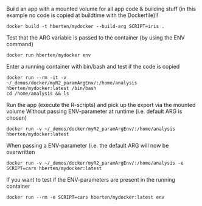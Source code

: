 Build an app with a mounted volume for all app code & building stuff (in this example no code is copied at buildtime with the Dockerfile)!!
```
docker build -t hberten/mydocker --build-arg SCRIPT=iris .
```

Test that the ARG variable is passed to the container (by using the ENV command)
```
docker run hberten/mydocker env
```


Enter a running container with bin/bash and test if the code is copied
```
docker run --rm -it -v ~/_demos/docker/myR2_paramArgEnv/:/home/analysis hberten/mydocker:latest /bin/bash
cd /home/analysis && ls
```

Run the app (execute the R-scripts) and pick up the export via the mounted volume
Without passing ENV-parameter at runtime (i.e. default ARG is chosen)
```
docker run -v ~/_demos/docker/myR2_paramArgEnv/:/home/analysis hberten/mydocker:latest
```

When passing a ENV-parameter (i.e. the default ARG will now be overwritten
```
docker run -v ~/_demos/docker/myR2_paramArgEnv/:/home/analysis -e SCRIPT=cars hberten/mydocker:latest
```

If you want to test if the ENV-parameters are present in the running container
```
docker run --rm -e SCRIPT=cars hberten/mydocker:latest env
```







